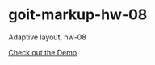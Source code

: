 # goit-markup-hw-08
Adaptive layout, hw-08

[Check out the Demo](https://blozva.github.io/goit-markup-hw-08/)
